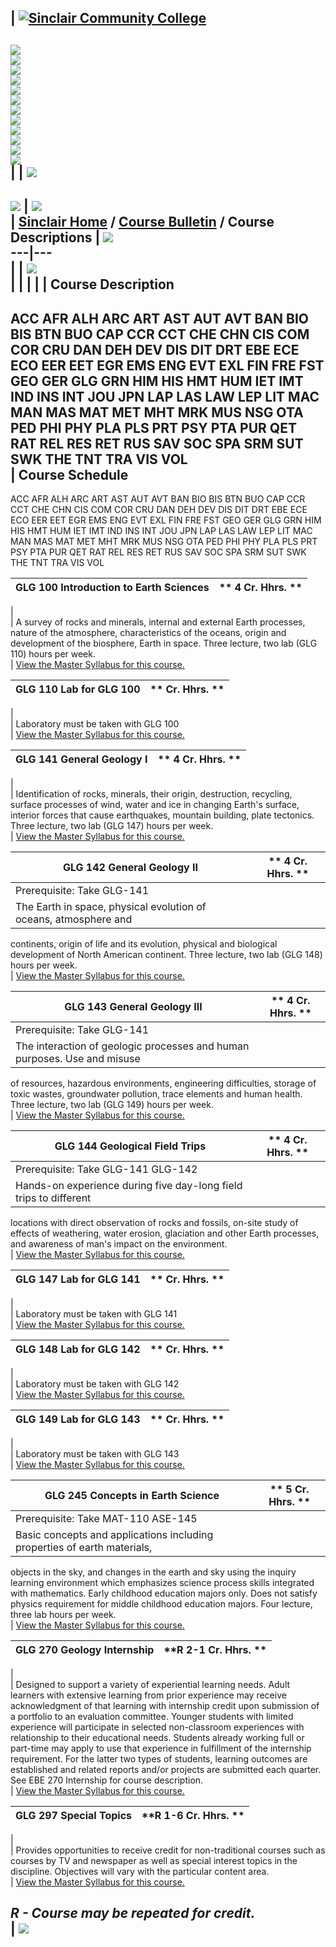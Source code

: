 | [![Sinclair Community College](graphics/00.gif)](http://www.sinclair.edu)  
---  
[![](graphics/01A.gif)](http://www.sinclair.edu/welcome.htm)  
[![](graphics/02A.gif)](http://www.sinclair.edu/information/)  
[![](graphics/03A.gif)](http://www.sinclair.edu/information.html)  
[![](graphics/04A.gif)](http://www.sinclair.edu/departments/admissions/)  
[![](graphics/05A.gif)](http://www.sinclair.edu/distance/)  
[![](graphics/06A.gif)](http://www.sinclair.edu/stuservices.html)  
[![](graphics/07A.gif)](http://www.sinclair.edu/divisions/)  
[![](graphics/08A.gif)](http://www.sinclair.edu/departments/)  
[![](graphics/09A.gif)](http://www.sinclair.edu/contact.html)  
[![](graphics/10A.gif)](http://www.sinclair.edu/search.html)  
[![](graphics/11a.gif)](http://www.sinclair.edu)  
![](graphics/11b.gif)  
|  | ![](graphics2/bar.gif)  
---  
![](graphics2/descriptions_title.jpg) | ![](graphics2/header2.gif)  
|  [Sinclair Home](http://www.sinclair.edu) / [Course Bulletin](index.cfm) /
Course Descriptions  | ![](graphics2/arc1.gif)  
---|---  
  |   | ![](graphics2/arc2.gif)  
|   |  |  |  | **Course Description**  
---  
ACC AFR ALH ARC ART AST AUT AVT BAN BIO BIS BTN BUO CAP CCR CCT CHE CHN CIS
COM COR CRU DAN DEH DEV DIS DIT DRT EBE ECE ECO EER EET EGR EMS ENG EVT EXL
FIN FRE FST GEO GER GLG GRN HIM HIS HMT HUM IET IMT IND INS INT JOU JPN LAP
LAS LAW LEP LIT MAC MAN MAS MAT MET MHT MRK MUS NSG OTA PED PHI PHY PLA PLS
PRT PSY PTA PUR QET RAT REL RES RET RUS SAV SOC SPA SRM SUT SWK THE TNT TRA
VIS VOL  
| **Course Schedule**  
---  
ACC AFR ALH ARC ART AST AUT AVT BAN BIO BIS BTN BUO CAP CCR CCT CHE CHN CIS
COM COR CRU DAN DEH DEV DIS DIT DRT EBE ECE ECO EER EET EGR EMS ENG EVT EXL
FIN FRE FST GEO GER GLG GRN HIM HIS HMT HUM IET IMT IND INS INT JOU JPN LAP
LAS LAW LEP LIT MAC MAN MAS MAT MET MHT MRK MUS NSG OTA PED PHI PHY PLA PLS
PRT PSY PTA PUR QET RAT REL RES RET RUS SAV SOC SPA SRM SUT SWK THE TNT TRA
VIS VOL  
  
|  **GLG  100 Introduction to Earth Sciences** |  **    4 Cr. Hhrs. **  
---|---  
  |  
  |  A survey of rocks and minerals, internal and external Earth processes,
nature of the atmosphere, characteristics of the oceans, origin and
development of the biosphere, Earth in space. Three lecture, two lab (GLG 110)
hours per week.  
  |  [View the Master Syllabus for this
course.](http://dynamic.sinclair.edu/MasterSyllabi/GLG100.rtf)  
  
|  **GLG  110 Lab for GLG 100** |  **    Cr. Hhrs. **  
---|---  
  |  
  |  Laboratory must be taken with GLG 100  
  |  [View the Master Syllabus for this
course.](http://dynamic.sinclair.edu/MasterSyllabi/GLG110.rtf)  
  
|  **GLG  141 General Geology I** |  **    4 Cr. Hhrs. **  
---|---  
  |  
  |  Identification of rocks, minerals, their origin, destruction, recycling,
surface processes of wind, water and ice in changing Earth's surface, interior
forces that cause earthquakes, mountain building, plate tectonics. Three
lecture, two lab (GLG 147) hours per week.  
  |  [View the Master Syllabus for this
course.](http://dynamic.sinclair.edu/MasterSyllabi/GLG141.rtf)  
  
|  **GLG  142 General Geology II** |  **    4 Cr. Hhrs. **  
---|---  
  |  Prerequisite: Take GLG-141  
  |  The Earth in space, physical evolution of oceans, atmosphere and
continents, origin of life and its evolution, physical and biological
development of North American continent. Three lecture, two lab (GLG 148)
hours per week.  
  |  [View the Master Syllabus for this
course.](http://dynamic.sinclair.edu/MasterSyllabi/GLG142.rtf)  
  
|  **GLG  143 General Geology III** |  **    4 Cr. Hhrs. **  
---|---  
  |  Prerequisite: Take GLG-141  
  |  The interaction of geologic processes and human purposes. Use and misuse
of resources, hazardous environments, engineering difficulties, storage of
toxic wastes, groundwater pollution, trace elements and human health. Three
lecture, two lab (GLG 149) hours per week.  
  |  [View the Master Syllabus for this
course.](http://dynamic.sinclair.edu/MasterSyllabi/GLG143.rtf)  
  
|  **GLG  144 Geological Field Trips** |  **    4 Cr. Hhrs. **  
---|---  
  |  Prerequisite: Take GLG-141 GLG-142  
  |  Hands-on experience during five day-long field trips to different
locations with direct observation of rocks and fossils, on-site study of
effects of weathering, water erosion, glaciation and other Earth processes,
and awareness of man's impact on the environment.  
  |  [View the Master Syllabus for this
course.](http://dynamic.sinclair.edu/MasterSyllabi/GLG144.rtf)  
  
|  **GLG  147 Lab for GLG 141** |  **    Cr. Hhrs. **  
---|---  
  |  
  |  Laboratory must be taken with GLG 141  
  |  [View the Master Syllabus for this
course.](http://dynamic.sinclair.edu/MasterSyllabi/GLG147.rtf)  
  
|  **GLG  148 Lab for GLG 142** |  **    Cr. Hhrs. **  
---|---  
  |  
  |  Laboratory must be taken with GLG 142  
  |  [View the Master Syllabus for this
course.](http://dynamic.sinclair.edu/MasterSyllabi/GLG148.rtf)  
  
|  **GLG  149 Lab for GLG 143** |  **    Cr. Hhrs. **  
---|---  
  |  
  |  Laboratory must be taken with GLG 143  
  |  [View the Master Syllabus for this
course.](http://dynamic.sinclair.edu/MasterSyllabi/GLG149.rtf)  
  
|  **GLG  245 Concepts in Earth Science** |  **    5 Cr. Hhrs. **  
---|---  
  |  Prerequisite: Take MAT-110 ASE-145  
  |  Basic concepts and applications including properties of earth materials,
objects in the sky, and changes in the earth and sky using the inquiry
learning environment which emphasizes science process skills integrated with
mathematics. Early childhood education majors only. Does not satisfy physics
requirement for middle childhood education majors. Four lecture, three lab
hours per week.  
  |  [View the Master Syllabus for this
course.](http://dynamic.sinclair.edu/MasterSyllabi/GLG245.rtf)  
  
|  **GLG  270 Geology Internship** |  **R    2-1 Cr. Hhrs. **  
---|---  
  |  
  |  Designed to support a variety of experiential learning needs. Adult
learners with extensive learning from prior experience may receive
acknowledgment of that learning with internship credit upon submission of a
portfolio to an evaluation committee. Younger students with limited experience
will participate in selected non-classroom experiences with relationship to
their educational needs. Students already working full or part-time may apply
to use that experience in fulfillment of the internship requirement. For the
latter two types of students, learning outcomes are established and related
reports and/or projects are submitted each quarter. See EBE 270 Internship for
course description.  
  |  [View the Master Syllabus for this
course.](http://dynamic.sinclair.edu/MasterSyllabi/GLG270.rtf)  
  
|  **GLG  297 Special Topics** |  **R    1-6 Cr. Hhrs. **  
---|---  
  |  
  |  Provides opportunities to receive credit for non-traditional courses such
as courses by TV and newspaper as well as special interest topics in the
discipline. Objectives will vary with the particular content area.  
  |  [View the Master Syllabus for this
course.](http://dynamic.sinclair.edu/MasterSyllabi/GLG297.rtf)  
  
_**R** \- Course may be repeated for credit._  
| ![](graphics2/rightbar.gif)  
---

